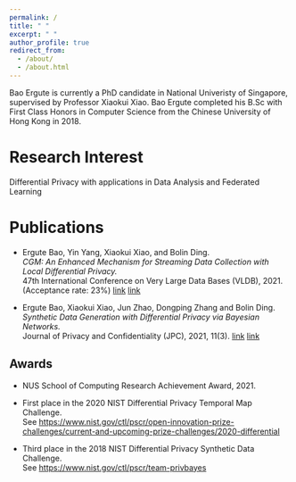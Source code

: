 ```yaml
---
permalink: /
title: " "
excerpt: " "
author_profile: true
redirect_from:
  - /about/
  - /about.html
---
```


Bao Ergute is currently a PhD candidate in National Univeristy of Singapore, supervised by Professor Xiaokui Xiao. Bao Ergute completed his B.Sc with First Class Honors in Computer Science from the Chinese University of Hong Kong in 2018.

Research Interest
======
Differential Privacy with applications in Data Analysis and Federated Learning

Publications
======
- Ergute Bao, Yin Yang, Xiaokui Xiao, and Bolin Ding.\
*CGM: An Enhanced Mechanism for Streaming Data Collection with Local Differential Privacy.*\
47th International Conference on Very Large Data Bases (VLDB), 2021. (Acceptance rate: 23\%)
[link](http://vldb.org/pvldb/vol14/p2258-bao.pdf)
<a href="http://vldb.org/pvldb/vol14/p2258-bao.pdf">link</a>


- Ergute Bao, Xiaokui Xiao, Jun Zhao, Dongping Zhang and Bolin Ding.\
*Synthetic Data Generation with Differential Privacy via Bayesian Networks.*\
Journal of Privacy and Confidentiality (JPC), 2021, 11(3).
[link](https://journalprivacyconfidentiality.org/index.php/jpc/article/download/776/723)
<a href="https://journalprivacyconfidentiality.org/index.php/jpc/article/download/776/723">link</a>

Awards
------
- NUS School of Computing Research Achievement Award, 2021.

- First place in the 2020 NIST Differential Privacy Temporal Map Challenge.\
See https://www.nist.gov/ctl/pscr/open-innovation-prize-challenges/current-and-upcoming-prize-challenges/2020-differential

- Third place in the 2018 NIST Differential Privacy Synthetic Data Challenge.\
See https://www.nist.gov/ctl/pscr/team-privbayes
